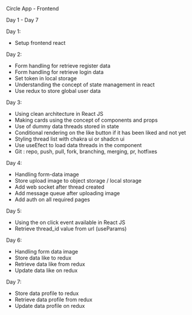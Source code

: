 Circle App - Frontend

Day 1 - Day 7

Day 1:

- Setup frontend react

Day 2:

- Form handling for retrieve register data
- Form handling for retrieve login data
- Set token in local storage
- Understanding the concept of state management in react
- Use redux to store global user data

Day 3:

- Using clean architecture in React JS
- Making cards using the concept of components and props
- Use of dummy data threads stored in state
- Conditional rendering on the like button if it has been liked and not yet
- Styling thread list with chakra ui or shadcn ui
- Use useEfect to load data threads in the component
- Git : repo, push, pull, fork, branching, merging, pr, hotfixes

Day 4:

- Handling form-data image
- Store upload image to object storage / local storage
- Add web socket after thread created
- Add message queue after uploading image
- Add auth on all required pages

Day 5:

- Using the on click event available in React JS
- Retrieve thread_id value from url (useParams)

Day 6:

- Handling form data image
- Store data like to redux
- Retrieve data like from redux
- Update data like on redux

Day 7:

- Store data profile to redux
- Retrieve data profile from redux
- Update data profile on redux

